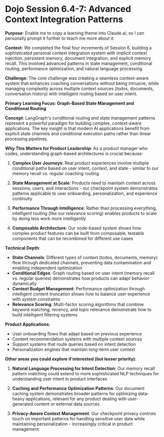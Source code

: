 # Dojo Session 6.4-7: Advanced Context Integration Patterns

**Purpose**: Enable me to copy a learning theme into Claude.ai, so I can personally prompt it further to teach me more about it.

**Context**: We completed the final four increments of Session 6, building a sophisticated personal context integration system with implicit context injection, persistent memory, document integration, and explicit memory recall. This involved advanced patterns in state management, conditional routing, performance optimization, and natural language processing.

**Challenge**: The core challenge was creating a seamless context-aware system that enhances coaching conversations without being intrusive, while managing complexity across multiple context sources (todos, documents, conversation history) with intelligent routing based on user intent.

**Primary Learning Focus: Graph-Based State Management and Conditional Routing**

**Concept**: LangGraph's conditional routing and state management patterns represent a powerful paradigm for building complex, context-aware applications. The key insight is that modern AI applications benefit from explicit state channels and conditional execution paths rather than linear processing pipelines.

**Why This Matters for Product Leadership**: 
As a product manager who codes, understanding graph-based architectures is crucial because:

1. **Complex User Journeys**: Real product experiences involve multiple conditional paths based on user intent, context, and state - similar to our memory recall vs. regular coaching routing

2. **State Management at Scale**: Products need to maintain context across sessions, users, and interactions - our checkpoint system demonstrates patterns applicable to user onboarding, personalization, and experience continuity

3. **Performance Through Intelligence**: Rather than processing everything, intelligent routing (like our relevance scoring) enables products to scale by doing less work more intelligently

4. **Composable Architecture**: Our node-based system shows how complex product features can be built from composable, testable components that can be recombined for different use cases

**Technical Depth**: 
- **State Channels**: Different types of context (todos, documents, memory) flow through dedicated channels, preventing data contamination and enabling independent optimization
- **Conditional Edges**: Graph routing based on user intent (memory recall vs. regular queries) demonstrates how products can adapt behavior dynamically
- **Context Budget Management**: Performance optimization through intelligent content truncation shows how to balance user experience with system constraints
- **Relevance Scoring**: Multi-factor scoring algorithms that combine keyword matching, recency, and topic relevance demonstrate how to build intelligent filtering systems

**Product Applications**:
- User onboarding flows that adapt based on previous experience
- Content recommendation systems with multiple context sources  
- Support systems that route queries based on intent detection
- Personalization engines that maintain long-term user context

**Other areas you could explore if interested (but lesser priority)**:

1. **Natural Language Processing for Intent Detection**: Our memory recall pattern matching could extend to more sophisticated NLP techniques for understanding user intent in product interfaces

2. **Caching and Performance Optimization Patterns**: Our document caching system demonstrates broader patterns for optimizing data-heavy applications, relevant for any product dealing with user-generated content or external data sources

3. **Privacy-Aware Context Management**: Our checkpoint privacy controls touch on important patterns for handling sensitive user data while maintaining personalization - increasingly critical in product management